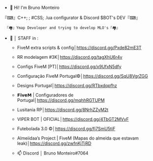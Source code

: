 - 👋 Hi! I'm Bruno Monteiro

『⌨』C++; <HTML>; #CSS; .lua configurator & Discord $BOT's DEV『⌨』 
       
     『🏘』Ymap Devoloper and trying to develop MLO's『🏘』


- 👀 │ STAFF in :
   - FiveM extra scripts & config│https://discord.gg/Pxde82mE3T

   - RR modelagem #3K│https://discord.gg/tagXhU6r4v

   - Configs FiveM [PT]│https://discord.gg/x9UfxN5dfy
   
   - Configuração FiveM Portugal©│https://discord.gg/SqU8VgrZGG

   - Designs Portugal│https://discord.gg/RTbxdqpfhz

   - 𝗙𝗶𝘃𝗲𝗠 | Configuradores de Portugal│https://discord.gg/mqhhRGTUPM

   - Lusitania RP│https://discord.gg/8NrhZZyM2t

   - VIPER BOT | OFICIAL│https://discord.gg/4TbGT2MVvF

   - Futebolada 3.0 ©│https://discord.gg/fj7SmU5tjF
   
   - Almeiidaa’s Project | FiveM (Mapas do almeida que estavam leak)│https://discord.gg/zwfnKjTjRD


   - 📫 Discord │ Bruno Monteiro#7064
